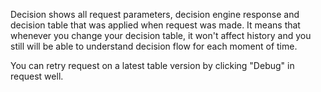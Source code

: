 Decision shows all request parameters, decision engine response and decision table that was applied when request was made. It means that whenever you change your decision table, it won't affect history and you still will be able to understand decision flow for each moment of time.

You can retry request on a latest table version by clicking "Debug" in request well.
